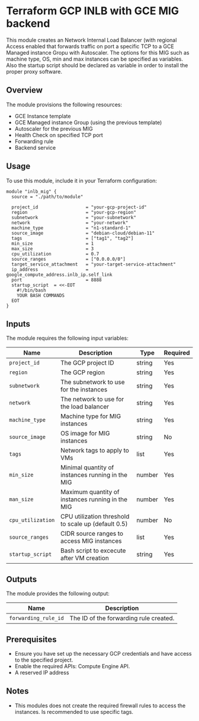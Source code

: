 # Terraform GCP INLB with GCE MIG backend

This module creates an Network Internal Load Balancer (with regional Access enabled that forwards traffic on port a specific TCP to a GCE Managed instance Gropu with Autoscaler. The options for this MIG such as  machine type, OS, min and max instances can be specified as variables. Also the startup script should be declared as variable in order to install the proper proxy software.

## Overview

The module provisions the following resources:
- GCE Instance template
- GCE Managed instance Group (using the previous template)
- Autoscaler for the previous MIG
- Health Check on specified TCP port
- Forwarding rule
- Backend service


## Usage

To use this module, include it in your Terraform configuration:

```hcl
module "inlb_mig" {
  source = "./path/to/module"

  project_id                  = "your-gcp-project-id"
  region                      = "your-gcp-region"
  subnetwork                  = "your-subnetwork"
  network                     = "your-network"
  machine_type                = "n1-standard-1"
  source_image                = "debian-cloud/debian-11"
  tags                        = ["tag1", "tag2"]
  min_size                    = 1
  max_size                    = 3
  cpu_utilization             = 0.7
  source_ranges               = ["0.0.0.0/0"]
  target_service_attachment   = "your-target-service-attachment"
  ip_address                  = google_compute_address.inlb_ip.self_link
  port                        = 8888
  startup_script  = <<-EOT
    #!/bin/bash
    YOUR BASH COMMANDS
  EOT
}
```

## Inputs

The module requires the following input variables:

| Name                       | Description                                         | Type   | Required |
|----------------------------|-----------------------------------------------------|--------|----------|
| `project_id`               | The GCP project ID                                  | string | Yes      |
| `region`                   | The GCP region                                      | string | Yes      |
| `subnetwork`               | The subnetwork to use for the instances             | string | Yes      |
| `network`                  | The network to use for the load balancer            | string | Yes      |
| `machine_type`             | Machine type for MIG instances                      | string | Yes      |
| `source_image`             | OS image for MIG instances                          | string | No       |
| `tags`                     | Network tags to apply to VMs                        | list   | Yes      |
| `min_size   `              | Minimal quantity of instances running in the MIG    | number | Yes      |
| `man_size   `              | Maximum quantity of instances running in the MIG    | number | Yes      |
| `cpu_utilization`          | CPU utilization threshold to scale up (default 0.5) | number | No       |
| `source_ranges`            | CIDR source ranges to access MIG instances          | list   | Yes      |
| `startup_script`           | Bash script to excecute after VM creation           | string | Yes      |

## Outputs

The module provides the following output:

| Name                 | Description                             |
|----------------------|-----------------------------------------|
| `forwarding_rule_id` | The ID of the forwarding rule created.  |

## Prerequisites

- Ensure you have set up the necessary GCP credentials and have access to the specified project.
- Enable the required APIs: Compute Engine API.
- A reserved IP address

## Notes

- This modules does not create the required firewall rules to access the instances. Is recommended to use specific tags.
